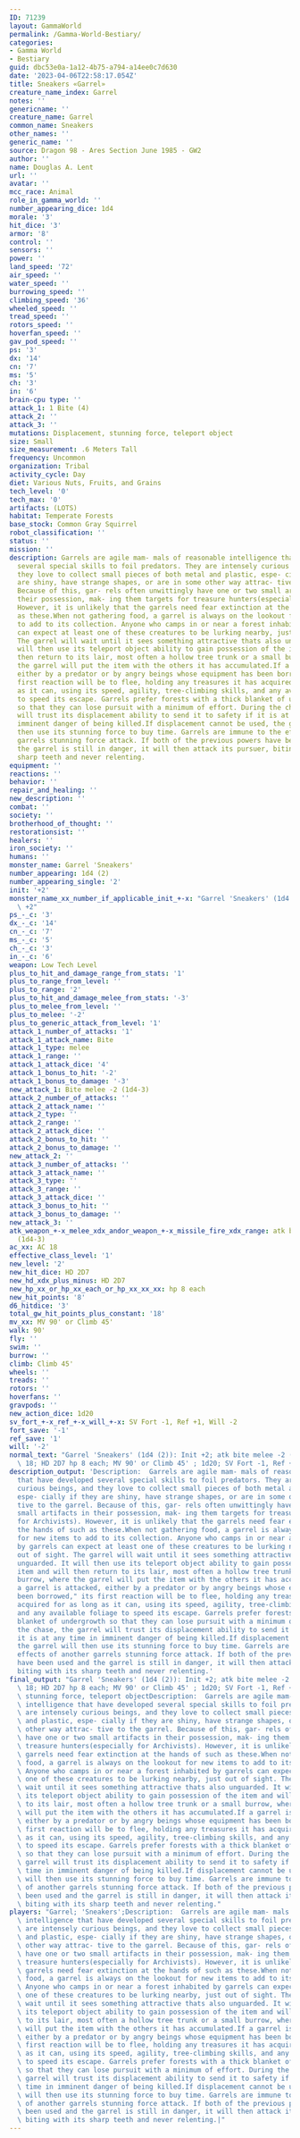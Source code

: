 ```yaml
---
ID: 71239
layout: GammaWorld
permalink: /Gamma-World-Bestiary/
categories:
- Gamma World
- Bestiary
guid: dbc53e0a-1a12-4b75-a794-a14ee0c7d630
date: '2023-04-06T22:58:17.054Z'
title: Sneakers «Garrel»
creature_name_index: Garrel
notes: ''
genericname: ''
creature_name: Garrel
common_name: Sneakers
other_names: ''
generic_name: ''
source: Dragon 98 - Ares Section June 1985 - GW2
author: ''
name: Douglas A. Lent
url: ''
avatar: ''
mcc_race: Animal
role_in_gamma_world: ''
number_appearing_dice: 1d4
morale: '3'
hit_dice: '3'
armor: '8'
control: ''
sensors: ''
power: ''
land_speed: '72'
air_speed: ''
water_speed: ''
burrowing_speed: ''
climbing_speed: '36'
wheeled_speed: ''
tread_speed: ''
rotors_speed: ''
hoverfan_speed: ''
gav_pod_speed: ''
ps: '3'
dx: '14'
cn: '7'
ms: '5'
ch: '3'
in: '6'
brain-cpu type: ''
attack_1: 1 Bite (4)
attack_2: ''
attack_3: ''
mutations: Displacement, stunning force, teleport object
size: Small
size_measurement: .6 Meters Tall
frequency: Uncommon
organization: Tribal
activity_cycle: Day
diet: Various Nuts, Fruits, and Grains
tech_level: '0'
tech_max: '0'
artifacts: (LOTS)
habitat: Temperate Forests
base_stock: Common Gray Squirrel
robot_classification: ''
status: ''
mission: ''
description: Garrels are agile mam- mals of reasonable intelligence that have developed
  several special skills to foil predators. They are intensely curious beings, and
  they love to collect small pieces of both metal and plastic, espe- cially if they
  are shiny, have strange shapes, or are in some other way attrac- tive to the garrel.
  Because of this, gar- rels often unwittingly have one or two small artifacts in
  their possession, mak- ing them targets for treasure hunters(especially for Archivists).
  However, it is unlikely that the garrels need fear extinction at the hands of such
  as these.When not gathering food, a garrel is always on the lookout for new items
  to add to its collection. Anyone who camps in or near a forest inhabited by garrels
  can expect at least one of these creatures to be lurking nearby, just out of sight.
  The garrel will wait until it sees something attractive thats also unguarded. It
  will then use its teleport object ability to gain possession of the item and will
  then return to its lair, most often a hollow tree trunk or a small burrow, where
  the garrel will put the item with the others it has accumulated.If a garrel is attacked,
  either by a predator or by angry beings whose equipment has been borrowed," its
  first reaction will be to flee, holding any treasures it has acquired for as long
  as it can, using its speed, agility, tree-climbing skills, and any available foliage
  to speed its escape. Garrels prefer forests with a thick blanket of undergrowth
  so that they can lose pursuit with a minimum of effort. During the chase, the garrel
  will trust its displacement ability to send it to safety if it is at any time in
  imminent danger of being killed.If displacement cannot be used, the garrel will
  then use its stunning force to buy time. Garrels are immune to the effects of another
  garrels stunning force attack. If both of the previous powers have been used and
  the garrel is still in danger, it will then attack its pursuer, biting with its
  sharp teeth and never relenting.
equipment: ''
reactions: ''
behavior: ''
repair_and_healing: ''
new_description: ''
combat: ''
society: ''
brotherhood_of_thought: ''
restorationsist: ''
healers: ''
iron_society: ''
humans: ''
monster_name: Garrel 'Sneakers'
number_appearing: 1d4 (2)
number_appearing_single: '2'
init: '+2'
monster_name_xx_number_if_applicable_init_+-x: "Garrel 'Sneakers' (1d4 (2)): Init\
  \ +2"
ps_-_c: '3'
dx_-_c: '14'
cn_-_c: '7'
ms_-_c: '5'
ch_-_c: '3'
in_-_c: '6'
weapon: Low Tech Level
plus_to_hit_and_damage_range_from_stats: '1'
plus_to_range_from_level: ''
plus_to_range: '2'
plus_to_hit_and_damage_melee_from_stats: '-3'
plus_to_melee_from_level: ''
plus_to_melee: '-2'
plus_to_generic_attack_from_level: '1'
attack_1_number_of_attacks: '1'
attack_1_attack_name: Bite
attack_1_type: melee
attack_1_range: ''
attack_1_attack_dice: '4'
attack_1_bonus_to_hit: '-2'
attack_1_bonus_to_damage: '-3'
new_attack_1: Bite melee -2 (1d4-3)
attack_2_number_of_attacks: ''
attack_2_attack_name: ''
attack_2_type: ''
attack_2_range: ''
attack_2_attack_dice: ''
attack_2_bonus_to_hit: ''
attack_2_bonus_to_damage: ''
new_attack_2: ''
attack_3_number_of_attacks: ''
attack_3_attack_name: ''
attack_3_type: ''
attack_3_range: ''
attack_3_attack_dice: ''
attack_3_bonus_to_hit: ''
attack_3_bonus_to_damage: ''
new_attack_3: ''
atk_weapon_+-x_melee_xdx_andor_weapon_+-x_missile_fire_xdx_range: atk bite melee -2
  (1d4-3)
ac_xx: AC 18
effective_class_level: '1'
new_level: '2'
new_hit_dice: HD 2D7
new_hd_xdx_plus_minus: HD 2D7
new_hp_xx_or_hp_xx_each_or_hp_xx_xx_xx: hp 8 each
new_hit_points: '8'
d6_hitdice: '3'
total_gw_hit_points_plus_constant: '18'
mv_xx: MV 90' or Climb 45'
walk: 90'
fly: ''
swim: ''
burrow: ''
climb: Climb 45'
wheels: ''
treads: ''
rotors: ''
hoverfans: ''
gravpods: ''
new_action_dice: 1d20
sv_fort_+-x_ref_+-x_will_+-x: SV Fort -1, Ref +1, Will -2
fort_save: '-1'
ref_save: '1'
will: '-2'
normal_text: "Garrel 'Sneakers' (1d4 (2)): Init +2; atk bite melee -2 (1d4-3); AC\
  \ 18; HD 2D7 hp 8 each; MV 90' or Climb 45' ; 1d20; SV Fort -1, Ref +1, Will -2"
description_output: 'Description:  Garrels are agile mam- mals of reasonable intelligence
  that have developed several special skills to foil predators. They are intensely
  curious beings, and they love to collect small pieces of both metal and plastic,
  espe- cially if they are shiny, have strange shapes, or are in some other way attrac-
  tive to the garrel. Because of this, gar- rels often unwittingly have one or two
  small artifacts in their possession, mak- ing them targets for treasure hunters(especially
  for Archivists). However, it is unlikely that the garrels need fear extinction at
  the hands of such as these.When not gathering food, a garrel is always on the lookout
  for new items to add to its collection. Anyone who camps in or near a forest inhabited
  by garrels can expect at least one of these creatures to be lurking nearby, just
  out of sight. The garrel will wait until it sees something attractive thats also
  unguarded. It will then use its teleport object ability to gain possession of the
  item and will then return to its lair, most often a hollow tree trunk or a small
  burrow, where the garrel will put the item with the others it has accumulated.If
  a garrel is attacked, either by a predator or by angry beings whose equipment has
  been borrowed," its first reaction will be to flee, holding any treasures it has
  acquired for as long as it can, using its speed, agility, tree-climbing skills,
  and any available foliage to speed its escape. Garrels prefer forests with a thick
  blanket of undergrowth so that they can lose pursuit with a minimum of effort. During
  the chase, the garrel will trust its displacement ability to send it to safety if
  it is at any time in imminent danger of being killed.If displacement cannot be used,
  the garrel will then use its stunning force to buy time. Garrels are immune to the
  effects of another garrels stunning force attack. If both of the previous powers
  have been used and the garrel is still in danger, it will then attack its pursuer,
  biting with its sharp teeth and never relenting.'
final_output: "Garrel 'Sneakers' (1d4 (2)): Init +2; atk bite melee -2 (1d4-3); AC\
  \ 18; HD 2D7 hp 8 each; MV 90' or Climb 45' ; 1d20; SV Fort -1, Ref +1, Will -2Displacement,\
  \ stunning force, teleport objectDescription:  Garrels are agile mam- mals of reasonable\
  \ intelligence that have developed several special skills to foil predators. They\
  \ are intensely curious beings, and they love to collect small pieces of both metal\
  \ and plastic, espe- cially if they are shiny, have strange shapes, or are in some\
  \ other way attrac- tive to the garrel. Because of this, gar- rels often unwittingly\
  \ have one or two small artifacts in their possession, mak- ing them targets for\
  \ treasure hunters(especially for Archivists). However, it is unlikely that the\
  \ garrels need fear extinction at the hands of such as these.When not gathering\
  \ food, a garrel is always on the lookout for new items to add to its collection.\
  \ Anyone who camps in or near a forest inhabited by garrels can expect at least\
  \ one of these creatures to be lurking nearby, just out of sight. The garrel will\
  \ wait until it sees something attractive thats also unguarded. It will then use\
  \ its teleport object ability to gain possession of the item and will then return\
  \ to its lair, most often a hollow tree trunk or a small burrow, where the garrel\
  \ will put the item with the others it has accumulated.If a garrel is attacked,\
  \ either by a predator or by angry beings whose equipment has been borrowed,\" its\
  \ first reaction will be to flee, holding any treasures it has acquired for as long\
  \ as it can, using its speed, agility, tree-climbing skills, and any available foliage\
  \ to speed its escape. Garrels prefer forests with a thick blanket of undergrowth\
  \ so that they can lose pursuit with a minimum of effort. During the chase, the\
  \ garrel will trust its displacement ability to send it to safety if it is at any\
  \ time in imminent danger of being killed.If displacement cannot be used, the garrel\
  \ will then use its stunning force to buy time. Garrels are immune to the effects\
  \ of another garrels stunning force attack. If both of the previous powers have\
  \ been used and the garrel is still in danger, it will then attack its pursuer,\
  \ biting with its sharp teeth and never relenting."
players: "Garrel; 'Sneakers';Description:  Garrels are agile mam- mals of reasonable\
  \ intelligence that have developed several special skills to foil predators. They\
  \ are intensely curious beings, and they love to collect small pieces of both metal\
  \ and plastic, espe- cially if they are shiny, have strange shapes, or are in some\
  \ other way attrac- tive to the garrel. Because of this, gar- rels often unwittingly\
  \ have one or two small artifacts in their possession, mak- ing them targets for\
  \ treasure hunters(especially for Archivists). However, it is unlikely that the\
  \ garrels need fear extinction at the hands of such as these.When not gathering\
  \ food, a garrel is always on the lookout for new items to add to its collection.\
  \ Anyone who camps in or near a forest inhabited by garrels can expect at least\
  \ one of these creatures to be lurking nearby, just out of sight. The garrel will\
  \ wait until it sees something attractive thats also unguarded. It will then use\
  \ its teleport object ability to gain possession of the item and will then return\
  \ to its lair, most often a hollow tree trunk or a small burrow, where the garrel\
  \ will put the item with the others it has accumulated.If a garrel is attacked,\
  \ either by a predator or by angry beings whose equipment has been borrowed,\" its\
  \ first reaction will be to flee, holding any treasures it has acquired for as long\
  \ as it can, using its speed, agility, tree-climbing skills, and any available foliage\
  \ to speed its escape. Garrels prefer forests with a thick blanket of undergrowth\
  \ so that they can lose pursuit with a minimum of effort. During the chase, the\
  \ garrel will trust its displacement ability to send it to safety if it is at any\
  \ time in imminent danger of being killed.If displacement cannot be used, the garrel\
  \ will then use its stunning force to buy time. Garrels are immune to the effects\
  \ of another garrels stunning force attack. If both of the previous powers have\
  \ been used and the garrel is still in danger, it will then attack its pursuer,\
  \ biting with its sharp teeth and never relenting.|"
---
```

</br>